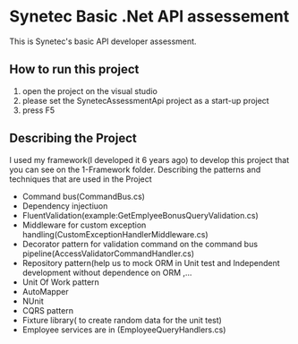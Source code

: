 # Synetec Basic .Net API assessement

This is Synetec's basic API developer assessment.
## How to run this project
1. open the project on the visual studio
2. please set the SynetecAssessmentApi project as a start-up project
3. press F5
## Describing the Project
I used my framework(I developed it 6 years ago) to develop this project that  you can see on the 1-Framework folder.
Describing the patterns and techniques that are used in the Project
- Command bus(CommandBus.cs)
- Dependency injectiuon
- FluentValidation(example:GetEmplyeeBonusQueryValidation.cs)
- Middleware for custom exception handling(CustomExceptionHandlerMiddleware.cs)
- Decorator pattern for validation command on the command bus pipeline(AccessValidatorCommandHandler.cs)
- Repository pattern(help us to mock ORM in Unit test and Independent development without dependence on ORM ,...
- Unit Of Work  pattern
- AutoMapper
- NUnit
- CQRS pattern
- Fixture library( to create random data for the unit test)
- Employee services are in (EmployeeQueryHandlers.cs)